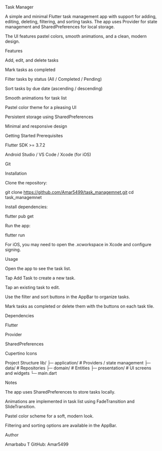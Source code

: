 Task Manager

A simple and minimal Flutter task management app with support for adding, editing, deleting, filtering, and sorting tasks. The app uses Provider for state management and SharedPreferences for local storage.

The UI features pastel colors, smooth animations, and a clean, modern design.

Features

Add, edit, and delete tasks

Mark tasks as completed

Filter tasks by status (All / Completed / Pending)

Sort tasks by due date (ascending / descending)

Smooth animations for task list

Pastel color theme for a pleasing UI

Persistent storage using SharedPreferences

Minimal and responsive design


Getting Started
Prerequisites

Flutter SDK >= 3.7.2

Android Studio / VS Code / Xcode (for iOS)

Git

Installation

Clone the repository:

git clone https://github.com/Amar5499/task_managemnet.git
cd task_managemnet


Install dependencies:

flutter pub get


Run the app:

flutter run


For iOS, you may need to open the .xcworkspace in Xcode and configure signing.

Usage

Open the app to see the task list.

Tap Add Task to create a new task.

Tap an existing task to edit.

Use the filter and sort buttons in the AppBar to organize tasks.

Mark tasks as completed or delete them with the buttons on each task tile.

Dependencies

Flutter

Provider

SharedPreferences

Cupertino Icons

Project Structure
lib/
├─ application/       # Providers / state management
├─ data/              # Repositories
├─ domain/            # Entities
├─ presentation/      # UI screens and widgets
└─ main.dart

Notes

The app uses SharedPreferences to store tasks locally.

Animations are implemented in task list using FadeTransition and SlideTransition.

Pastel color scheme for a soft, modern look.

Filtering and sorting options are available in the AppBar.


Author

Amarbabu T
GitHub: Amar5499

